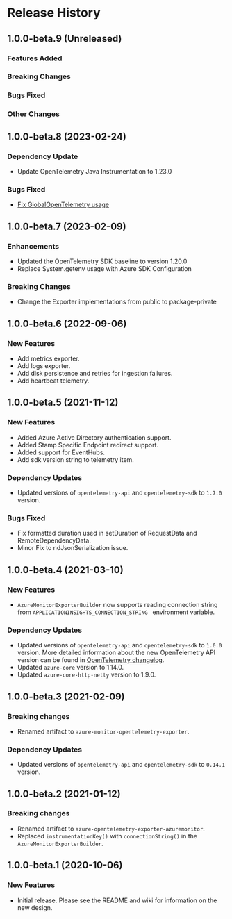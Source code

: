 # Release History

## 1.0.0-beta.9 (Unreleased)

### Features Added

### Breaking Changes

### Bugs Fixed

### Other Changes

## 1.0.0-beta.8 (2023-02-24)

### Dependency Update
- Update OpenTelemetry Java Instrumentation to 1.23.0

### Bugs Fixed
- [Fix GlobalOpenTelemetry usage](https://github.com/Azure/azure-sdk-for-java/pull/33678)

## 1.0.0-beta.7 (2023-02-09)

### Enhancements
- Updated the OpenTelemetry SDK baseline to version 1.20.0
- Replace System.getenv usage with Azure SDK Configuration

### Breaking Changes
- Change the Exporter implementations from public to package-private

## 1.0.0-beta.6 (2022-09-06)

### New Features
- Add metrics exporter.
- Add logs exporter.
- Add disk persistence and retries for ingestion failures.
- Add heartbeat telemetry.

## 1.0.0-beta.5 (2021-11-12)

### New Features
- Added Azure Active Directory authentication support.
- Added Stamp Specific Endpoint redirect support.
- Added support for EventHubs.
- Add sdk version string to telemetry item.

### Dependency Updates
- Updated versions of `opentelemetry-api` and `opentelemetry-sdk` to `1.7.0` version.

### Bugs Fixed
- Fix formatted duration used in setDuration of RequestData and RemoteDependencyData.
- Minor Fix to ndJsonSerialization issue.


## 1.0.0-beta.4 (2021-03-10)

### New Features
- `AzureMonitorExporterBuilder` now supports reading connection string from `APPLICATIONINSIGHTS_CONNECTION_STRING
` environment variable.

### Dependency Updates
- Updated versions of `opentelemetry-api` and `opentelemetry-sdk` to `1.0.0` version.
  More detailed information about the new OpenTelemetry API version can be found in [OpenTelemetry changelog](https://github.com/open-telemetry/opentelemetry-java/blob/main/CHANGELOG.md#version-100---2021-02-26).
- Updated `azure-core` version to 1.14.0.
- Updated `azure-core-http-netty` version to 1.9.0.

## 1.0.0-beta.3 (2021-02-09)

### Breaking changes
- Renamed artifact to `azure-monitor-opentelemetry-exporter`.

### Dependency Updates
- Updated versions of `opentelemetry-api` and `opentelemetry-sdk` to `0.14.1` version.

## 1.0.0-beta.2 (2021-01-12)
### Breaking changes
- Renamed artifact to `azure-opentelemetry-exporter-azuremonitor`.
- Replaced `instrumentationKey()` with `connectionString()` in the `AzureMonitorExporterBuilder`.

## 1.0.0-beta.1 (2020-10-06)

### New Features
- Initial release. Please see the README and wiki for information on the new design.
